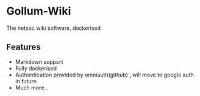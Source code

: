 # Gollum-Wiki
The netsoc wiki software, dockerised
## Features
* Markdown support
* Fully dockerised
* Authentication provided by omniauth(github) , will move to google auth in future
* Much more...
